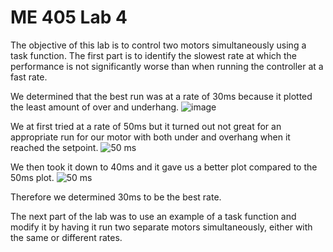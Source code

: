 # ME 405 Lab 4
The objective of this lab is to control two motors simultaneously using a task function. The first part is to identify the  slowest rate at which the performance is not significantly worse than when running the controller at a fast rate. 

We determined that the best run was at a rate of 30ms because it plotted the least amount of over and underhang. 
![image](https://github.com/ndavis26/ME-405-Lab-4/assets/158110649/36a7d717-3df7-4a49-ad44-7f4c5c0eb6df)

We at first tried at a rate of 50ms but it turned out not great for an appropriate run for our motor with both under and overhang when it reached the setpoint. 
![50 ms](https://github.com/ndavis26/ME-405-Lab-4/assets/158110649/394fd6ff-f941-4487-bbce-4d6a593478b2)

We then took it down to 40ms and it gave us a better plot compared to the 50ms plot. 
![50 ms](https://github.com/ndavis26/ME-405-Lab-4/assets/158110649/394fd6ff-f941-4487-bbce-4d6a593478b2)

Therefore we determined 30ms to be the best rate. 

The next part  of the lab was to use an example of a task function and modify it by having it run two separate motors simultaneously, either with the same or different rates. 

